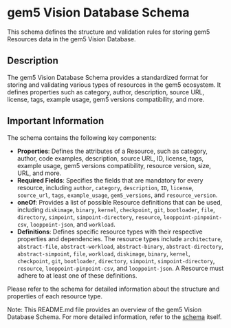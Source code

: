 # gem5 Vision Database Schema

This schema defines the structure and validation rules for storing gem5 Resources data in the gem5 Vision Database.

## Description

The gem5 Vision Database Schema provides a standardized format for storing and validating various types of resources in the gem5 ecosystem. It defines properties such as category, author, description, source URL, license, tags, example usage, gem5 versions compatibility, and more.

## Important Information

The schema contains the following key components:

- **Properties**: Defines the attributes of a Resource, such as category, author, code examples, description, source URL, ID, license, tags, example usage, gem5 versions compatibility, resource version, size, URL, and more.
- **Required Fields**: Specifies the fields that are mandatory for every resource, including `author`, `category`, `description`, `ID`, `license`, `source_url`, `tags`, `example_usage`, `gem5_versions`, and `resource_version`.
- **oneOf**: Provides a list of possible Resource definitions that can be used, including `diskimage`, `binary`, `kernel`, `checkpoint`, `git`, `bootloader`, `file`, `directory`, `simpoint`, `simpoint-directory`, `resource`, `looppoint-pinpoint-csv`, `looppoint-json`, and `workload`.
- **Definitions**: Defines specific resource types with their respective properties and dependencies. The resource types include `architecture`, `abstract-file`, `abstract-workload`, `abstract-binary`, `abstract-directory`, `abstract-simpoint`, `file`, `workload`, `diskimage`, `binary`, `kernel`, `checkpoint`, `git`, `bootloader`, `directory`, `simpoint`, `simpoint-directory`, `resource`, `looppoint-pinpoint-csv`, and `looppoint-json`. A Resource must adhere to at least one of these definitions.

Please refer to the schema for detailed information about the structure and properties of each resource type.

Note: This README.md file provides an overview of the gem5 Vision Database Schema. For more detailed information, refer to the [schema](./schema.json) itself.